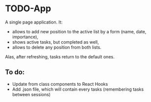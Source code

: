 # TODO-App

A single page application. It:

- allows to add new position to the active list by a form (name, date, importance),
- shows active tasks, but completed as well,
- allows to delete any position from both lists.

Alas, after refreshing, tasks return to the default ones.

## To do:

- Update from class components to React Hooks
- Add .json file, which will contain every tasks (remembering tasks between sessions)
